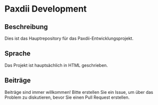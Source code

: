 # Paxdii Development

## Beschreibung

Dies ist das Hauptrepository für das Paxdii-Entwicklungsprojekt.

## Sprache

Das Projekt ist hauptsächlich in HTML geschrieben.

## Beiträge

Beiträge sind immer willkommen! Bitte erstellen Sie ein Issue, um über das Problem zu diskutieren, bevor Sie einen Pull Request erstellen.


